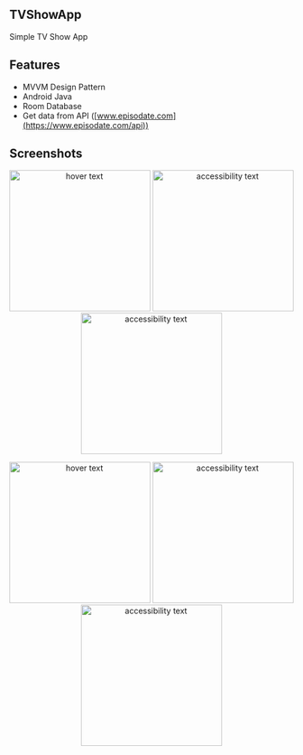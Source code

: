 ## TVShowApp

Simple TV Show App

## Features
- MVVM Design Pattern
- Android Java
- Room Database
- Get data from API ([www.episodate.com](https://www.episodate.com/api))

## Screenshots
<p align="center">
    <img src="screenshot/#1-tv-shows-most-popular.png" width="250" title="hover text">
    <img src="screenshot/#2-tv-shows-details.png" width="250" alt="accessibility text">
    <img src="screenshot/#3-tv-shows-details-episodes.png" width="250" alt="accessibility text">
</p>

<p align="center">
    <img src="screenshot/#4-tv-shows-details-network-error.png" width="250" title="hover text">
    <img src="screenshot/#5-tv-shows-search.png" width="250" alt="accessibility text">
    <img src="screenshot/#6-tv-shows-watchlist.png" width="250" alt="accessibility text">
</p>